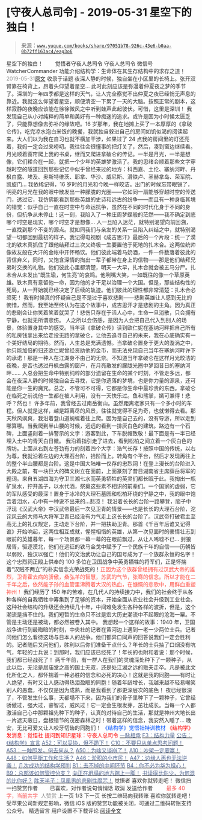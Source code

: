 # [守夜人总司令] - 2019-05-31 星空下的独白！

> 来源：[`www.yuque.com/books/share/97051b78-926c-43e6-b0aa-0b72ff163ac4/eag3o6`](https://www.yuque.com/books/share/97051b78-926c-43e6-b0aa-0b72ff163ac4/eag3o6)

<ne-p id="520f42f3293818f927861ebbd5b15da4_p_0" data-lake-id="520f42f3293818f927861ebbd5b15da4_p_0"><ne-text id="udf1deb88" style="color: rgb(51, 51, 51);">星空下的独白！</ne-text></ne-p> <ne-p id="cd0c3d78d348e7cd39c877ffbeb93f00" data-lake-id="cd0c3d78d348e7cd39c877ffbeb93f00"><ne-text id="ub1c19d27" ne-fontsize="12" style="color: rgb(255, 255, 255);">原创</ne-text><ne-text id="u213df900" ne-fontsize="14">觉悟者</ne-text><ne-text id="u49dcf49d" ne-fontsize="14">守夜人总司令</ne-text></ne-p> <ne-p id="b48691a7dd7765b19d46248b9341ece8" data-lake-id="b48691a7dd7765b19d46248b9341ece8"><ne-text id="uaf9af1d1" ne-fontsize="14" ne-bold="true" style="color: rgb(51, 51, 51);">守夜人总司令</ne-text></ne-p> <ne-p id="244756651136839c18a554262edd971b" data-lake-id="244756651136839c18a554262edd971b"><ne-text id="u5e66be5a" ne-fontsize="14" style="color: rgb(51, 51, 51);">微信号</ne-text><ne-text id="u7963b9d2" ne-fontsize="14" style="color: rgb(51, 51, 51);">WatcherCommander</ne-text></ne-p> <ne-p id="82ce6c0c3da0f031de4bdca7e425b1af" data-lake-id="82ce6c0c3da0f031de4bdca7e425b1af"><ne-text id="u092c5b72" ne-fontsize="14" style="color: rgb(51, 51, 51);">功能介绍</ne-text><ne-text id="u712d3804" ne-fontsize="14" style="color: rgb(51, 51, 51);">结构学：生命体在其生存结构中的求存之道！</ne-text></ne-p> <ne-p id="0a4fbf5bcab9de78c32a468f684fd765" data-lake-id="0a4fbf5bcab9de78c32a468f684fd765"><ne-text id="u9f42420d" style="color: rgb(140, 140, 140);">2019-05-31</ne-text>[<ne-text id="u201e06fb" ne-fontsize="14">原文</ne-text>](https://mp.weixin.qq.com/s?__biz=MzAxNDk1NjI2Mw==&mid=2247484550&idx=1&sn=fa82f3305cc05c03bebea3852dd822b6&chksm=9b8a270eacfdae181964706c9ba3ccde2a315f3f6e21011f6296b060e0e14384ad0485da97f9&scene=27#wechat_redirect&cpage=360)</ne-p> <ne-p id="9bfabea0113c462aab9e20ffa21b6397" data-lake-id="9bfabea0113c462aab9e20ffa21b6397"><ne-text id="ua1655b62" style="color: rgb(51, 51, 51);">收录于话题</ne-text></ne-p> <ne-p id="ee296a7d4cd57a30ae3741525a2a3fe4" data-lake-id="ee296a7d4cd57a30ae3741525a2a3fe4"><ne-text id="uc9b8506f" style="color: rgb(51, 51, 51);">夜深人静的时候，独自坐在小区里的长椅上。张开双臂靠在椅背上，昂着头仰望着星空… 此时此刻应该是弥漫着仲夏夜之梦的季节了。深圳的一年四季都是这样的天气，让人完全察觉不出仲夏之夜已经悄无声息的靠近。我就这么仰望着星空，顺便清空一下累了一天的大脑。按照正常的剧本，这样寂静的夜晚应该能在徐徐微风之中听到蛙声此起彼伏。可惜，这里是深圳！</ne-text></ne-p> <ne-p id="e8f98525230c21ef74b68efdbb8e47e1" data-lake-id="e8f98525230c21ef74b68efdbb8e47e1"><ne-text id="uc7962c0b" style="color: rgb(51, 51, 51);">我发现自己从小对纯粹的简单和美好有一种痴迷的追求。或许是因为小时候太匮乏了，只能靠想像去弥补的缘故吧。16 岁那年，我在地摊上买了一本厚厚的《拿破仑传》，吃完凉水泡白米饭的晚餐，我就独自躲进自己的房间如饥似渴的阅读起来。大人们以为我在自习也就不横加干涉，如果过了 24 点我的房间里的灯还亮着，我妈一定会过来唠叨。我往往会很懂事的把灯关了，然后，凑到窗边继续看。月光顺着窗帘爬上我的书桌，继而又爬进拿破仑的传记。一半是月光，一半是想像，它们糅合在一起，就把一个少年的英雄梦激活了。我的思绪会顺着那些文字穿越时空的隧道回到那些记忆中似乎曾经来过的地方：科西嘉、土伦、塞纳河畔、丹枫白露、埃及、奥斯特维茨、耶拿、华沙、威尼斯、滑铁卢、圣赫拿岛、荣军院、凯旋门…</ne-text></ne-p> <ne-p id="f7dac0e6b1bd2b25009206fc5659e10e" data-lake-id="f7dac0e6b1bd2b25009206fc5659e10e"><ne-text id="u48ca4179" style="color: rgb(51, 51, 51);">我依稀记得，16 岁时的月光和今晚一样皎洁。出门的时候忘带眼镜了，明亮的月光在我的眼中散发出一种朦胧的光圈——它如同一扇能够穿越时空的传送门，透过它，我仿佛能看到那些英雄的史诗和远古的纷争——而且有一种身临其境的错觉：似乎自己一直在时空中与命运抗争，虽然在不同的时代化身于不同的身份，但抗争从未停止！这一刻，我陷入了一种庄周梦蝶般的茫然——我不确定到底哪个时空是现实，哪个时空才是想像…</ne-text></ne-p> <ne-p id="e436c1195c442c93269286efaebde981" data-lake-id="e436c1195c442c93269286efaebde981"><ne-text id="u4380e3ed" style="color: rgb(51, 51, 51);">人一旦陷入迷茫，就特别渴望向前回溯，一直找到那个不变的源点。就如同我们与亲友的关系一旦陷入纠结之中，就特别渴望一切都回到最初的样子。我记得电视剧《成吉思汗》最后的一个片段：统一了漠北的铁木真抓住了跟他结拜过三次又终极一生要置他于死地的扎木合。这两位统帅像故友般在大汗的金帐中开怀畅饮。他们彼此端着马奶酒，一件一件数落着彼此的背信弃义，同时，又饱含深情的掏出一辈子都带在身上的信物——那是他们结拜兄弟时交换的礼物。他们彼此心里都清楚，明天一大早，扎木合就会被五马分尸。扎木合从未发出“既生瑜，何生亮”的哀鸣。他咧嘴大笑，一如既往的像一个草原英雄。铁木真有意留他一命，因为他的才干足以治理一个大国。但是，那些结构性的死局，从一开始就已经决定了后续的轨迹。他们彼此的理性都非常清楚：扎木合必须死！</ne-text></ne-p> <ne-p id="2c82f49782a7e69fad4d10edbc1bf033" data-lake-id="2c82f49782a7e69fad4d10edbc1bf033"><ne-text id="u8613bd9c" style="color: rgb(51, 51, 51);">我有时候真的怀疑自己是不是过于喜欢悲剧——悲剧英雄让人感到无比的惋惜，然而，我至始至终认为在这个故事中，成吉思汗才是悲剧的主角。因为真正的悲剧会让你笑着笑着就哭了！悲伤只存在于活人心中，生命一旦消散，只会拥有宁静，也就无所谓悲伤。</ne-text></ne-p> <ne-p id="7139b158553b4f805ff9119b18c23a2d" data-lake-id="7139b158553b4f805ff9119b18c23a2d"><ne-text id="u08989fc4" style="color: rgb(51, 51, 51);">人之所以会伤感，是因为人会把自己代入到别人的场景，体验置身其中的感受。当年读《拿破仑传》读到欧仁妮在塞纳河畔把自己所有的私房钱拿出来给走投无路的拿破仑，让他去追寻自己的未来，我在心底确实有一个美好结局的期待。然而，人生总是充满遗憾。当拿破仑置身于更大的漩涡之中，他只能加倍的归还欧仁妮曾经资助他的金币，而无法兑现自己当年在塞纳河畔许下的承诺！那是一种人在江湖身不由己的无奈。不知道当年拿破仑在这样月光皎洁的夜晚，是否也透过丹枫白露的窗户，在月亮散发的朦胧光圈中梦回昔日的塞纳河畔……</ne-text> <ne-text id="u76050843" ne-bold="true" style="color: rgb(51, 51, 51);">人总会把生命中特别纯粹的部分遗留在生命的某个时刻，不管走多远，都会在夜深人静的时候独自会去寻找，它是你遗落的梦境，也是你力量的源泉，还可能是你一生的魔咒。总之，不管可不可得，它都是你生命中最珍贵的东西。</ne-text><ne-text id="u11098cbb" style="color: rgb(51, 51, 51);">拿破仑在临死之前说他一生都在被人利用，没有一天快乐过。鱼和熊掌，嫣可兼得！悲呼？然也！</ne-text></ne-p> <ne-p id="8591e04921460afbe408dd1f848c7e42" data-lake-id="8591e04921460afbe408dd1f848c7e42"><ne-text id="u8355fe13" style="color: rgb(51, 51, 51);">许多年前，我曾经去过南岳衡山。虽然距离老家只有一个多小时的车程。但人就是这样，越是距离尽的风景，往往就觉得不足为奇，也就懒得去看。那天秋风飒爽，我沿着登山道蜿蜒着往上爬。因为是自己去的，没有导游，所以走到哪算哪。当我爬到半山腰的时候，远远的看到一排灰白色的建筑。路边有一个石碑，上面竖刻着一排警示的文字：游客到此，下车脱帽致敬！最下面是有一半已经埋入土中的青天白日徽。</ne-text></ne-p> <ne-p id="0a2f495743e7e16c1eb163c8eab18d9f" data-lake-id="0a2f495743e7e16c1eb163c8eab18d9f"><ne-text id="u5926cd2e" style="color: rgb(51, 51, 51);">我沿着指引走了进去，看到松柏之间立着一个灰白色的牌坊。上面从右到左苍劲有力的刻着四个大字：浩气长存！按照中国的传统，以右为尊，我就沿着左边的大理石台阶，拾阶而上。转角有个平台，然后才发现再往上的整个半山腰都是台阶。这是中国大陆唯一仅存的忠烈祠！在登上漫长的台阶进入大殿之前，有一块巨大的碑文树立在面前，上面篆刻了昔日湖南省主席薛岳将军的题词。来自五湖四海为守卫三湘七水而英勇牺牲的英灵们都长眠于此。我掏出一瓶矿泉水，拧开盖子，以水代酒，祭奠这些素不相识的前辈们。一个国家的虚弱，它的军队感受的最深！置身于冰冷的大理石墓园和松柏环绕的宁静之中，我的眼中饱含着泪水，心中有一种说不出来的…悲凉！</ne-text></ne-p> <ne-p id="f6f65c4e0ce19313e22373512c1463b2" data-lake-id="f6f65c4e0ce19313e22373512c1463b2"><ne-text id="uc9ea9a4d" style="color: rgb(51, 51, 51);">我沿着长长的台阶一路攀登，脑子中浮现《汉武大帝》中汉武帝最后一次见卫青的情景——也是长长的大理石台阶，沱诧风云的大师马大将军卫青已经没有力气走上这长长的台阶了。汉武帝打破君主至高无上的礼仪规定，主动走下台阶，并一把扶助卫青。那首《千百年后谁又记得谁》开始响起，这两位相互成就，惺惺相惜的英雄，从第一次见面时的豪情壮志到眼前的英雄暮年，每一个场景都一幕一幕的在眼前飘过，从让人唏嘘不已…</ne-text></ne-p> <ne-p id="c3010e23e72987d12239d0f427970d45" data-lake-id="c3010e23e72987d12239d0f427970d45"><ne-text id="u7bf2d9a1" style="color: rgb(51, 51, 51);">封狼居胥，驱逐漠北，他们在远征的铁马金戈中赋予了一个民族千年的自信——历朝皆以弱败，独汉以强亡！他们的文治武功让自己的国号成为了一个族群永恒的名字！这个忠烈祠正殿上供奉的 100 多位在卫国战争中英勇牺牲的将军们，正是怀揣着“汉贼不两立”的朴实信念光荣战死的！</ne-text><ne-text id="u0bd5d583" style="color: rgb(255, 76, 65);">正因为这个族群曾经拥有过汉武大帝的雄烈，卫青霍去病的骄傲，桑弘羊的智慧，苏武的气节，张骞的信念。所以才能在二千年之后，依然能子孙的血管里沸腾着大汉的热血，在慷慨的悲歌中，用鲜血重塑神州！</ne-text></ne-p> <ne-p id="726909adc05351a8d0a48544053d4c46" data-lake-id="726909adc05351a8d0a48544053d4c46"><ne-text id="u08b5e392" ne-bold="true" style="color: rgb(51, 51, 51);">我们经历了 150 年的苦难，在几代人的持续接力中，我们的社会终于从各种各样的自我牺牲中筹集到了足够的资本，开始全面从农业社会升级到工业社会。这种社会结构的升级还会持续几十年，中间难免发生各种各样的波折，但是，这个潮流是挡不住的。我们短暂的生命只不过是宏大历史潮流中不起眼的沧海一粟。不管是主动还是被动，都必然被卷入其中。</ne-text></ne-p> <ne-p id="29c2613a0401c25bdb835ebe075dff1b" data-lake-id="29c2613a0401c25bdb835ebe075dff1b"><ne-text id="ue32d9333" style="color: rgb(51, 51, 51);">我想起一个这样的故事：1940 年，卫国战争进行到最晦暗的时刻，中央社的记者在黄河边上遇到一老一少两位士兵。记者问他们怎么看待这场与日本人的战争。他们都异口同声的回答说我们一定会胜利的。记者随后又问他们，胜利以后你们准备干点什么？年长的士兵抽了口烟没有吭气，年轻的士兵说：到那时，我们应该已经死了！年长的也附和着说：那个时候，我们都已经战死了！</ne-text></ne-p> <ne-p id="6c694892f5d66ad55842fa508023ca9d" data-lake-id="6c694892f5d66ad55842fa508023ca9d"><ne-text id="u2b856449" ne-bold="true" style="color: rgb(51, 51, 51);">两千年前，有一群人在我们的灵魂深处种下了一颗种子，从此以后，无论是居庙堂之高的国士无双，还是处江湖之远的贩夫走卒。凡是被此文化所化之人，都怀揣着一种必胜的信念和必死的决心！</ne-text><ne-text id="uc5ea9155" style="color: rgb(51, 51, 51);">这就是我的同胞——有时让人绝望，有时又让人感动得热泪盈眶的同胞！随着年龄增长，我越来越不轻易嘲笑别人的愚蠢，不仅仅是因为成熟，而是我看到了那更深层次的底色！</ne-text></ne-p> <ne-p id="b4f4a303c480c42ca08934ec4f3b1359" data-lake-id="b4f4a303c480c42ca08934ec4f3b1359"><ne-text id="u7f22e7f8" style="color: rgb(51, 51, 51);">夜已经很深了，不管发生什么事，天都塌不下来，因为我们的骨子里种下了一颗种子，它曾经骄傲过，强大过，睿智过，威风过！它一定会生根发芽，茁壮成长。当每一个人都激活自己心中那颗祖先种下的种子，认真的对待自己的生活，那就是神州大地长出一片遮天蔽日，盘根错节的茂密森林之时！带着这样的信念，我安然入睡了…</ne-text></ne-p> <ne-p id="b75262e1921ec4efdd23f1bb443dd5f4" data-lake-id="b75262e1921ec4efdd23f1bb443dd5f4"><ne-text id="u4b83f804" style="color: rgb(51, 51, 51);">晚安，无比可爱又让人咬牙切齿的同胞们！</ne-text></ne-p> <ne-p id="0a288cc296789019e33638b7f7e7cc0d" data-lake-id="0a288cc296789019e33638b7f7e7cc0d" ne-alignment="center"><ne-text id="udd344ad2" ne-fontsize="13" style="color: rgb(0, 82, 255);">《结构学》觉悟社特训教材</ne-text></ne-p> <ne-p id="13f9bd298eba85efbc1ea9286cc2b509" data-lake-id="13f9bd298eba85efbc1ea9286cc2b509" ne-alignment="center"><ne-text id="ub9a5caaf" style="color: rgb(255, 0, 0);">《结构学》发消息</ne-text><ne-text id="u9eb58083" ne-bold="true" style="color: rgb(255, 0, 0);">：觉悟社</ne-text></ne-p>  <ne-p id="8317f490dd5632ad5691b24388bb50b1" data-lake-id="8317f490dd5632ad5691b24388bb50b1" ne-alignment="center"><ne-card data-card-name="image" data-card-type="inline" id="qZ75W" data-event-boundary="card" style="color: rgb(51, 51, 51);"><ne-p id="b50a4697f8879d530581508563cd56af" data-lake-id="b50a4697f8879d530581508563cd56af" ne-alignment="center"><ne-text id="u006fc1ff" ne-bold="true" style="color: rgb(255, 0, 0);">提问到知识星球：守夜人总司令</ne-text></ne-p> <ne-p id="fdd019070d5de1e834c9edf085836bb5" data-lake-id="fdd019070d5de1e834c9edf085836bb5">[<ne-text id="u3c679e6b" ne-fontsize="13" ne-bold="true" style="color: rgb(87, 107, 149);">一脉相承</ne-text>](http://mp.weixin.qq.com/s?__biz=MzAxNDk1NjI2Mw==&mid=2247483806&idx=1&sn=bf330eb30a53b4e2f666e84b953a1fa5&chksm=9b8a2216acfdab00985fb0708f3c360bc9793e594b6636734e5f1838462d06b8b1ff494f126f&scene=21#wechat_redirect)</ne-p> <ne-p id="58500e1307f5d3c08a9703a3af950441" data-lake-id="58500e1307f5d3c08a9703a3af950441">[<ne-text id="u3f27446f" ne-fontsize="13" ne-bold="true" style="color: rgb(87, 107, 149);">F3：结构力量</ne-text>](http://mp.weixin.qq.com/s?__biz=MzAxNDk1NjI2Mw==&mid=2247484256&idx=1&sn=f10d9c530bfd6ea08b25d4bec657c13a&chksm=9b8a20e8acfda9fee057f2df26790f905c898132cac91d833d14e636edb00c20514d63189a88&scene=21#wechat_redirect)</ne-p> <ne-p id="5e741d45941ca012628da56632eda774" data-lake-id="5e741d45941ca012628da56632eda774">[<ne-text id="ucaac960c" ne-fontsize="13" ne-bold="true" style="color: rgb(87, 107, 149);">公告：《结构学》宣言</ne-text>](http://mp.weixin.qq.com/s?__biz=MzAxNDk1NjI2Mw==&mid=2247484505&idx=1&sn=95b4424393e36eda97e76284318a3f38&chksm=9b8a27d1acfdaec7c00ce60807bd673a33454adf9b992a8ef9b44687a93b333dcf676d0b77c3&scene=21#wechat_redirect)</ne-p> <ne-p id="07d28d6f3477d68a4e703db1cd18d871" data-lake-id="07d28d6f3477d68a4e703db1cd18d871">[<ne-text id="u272a0258" ne-fontsize="13" ne-bold="true" style="color: rgb(87, 107, 149);">A52：可以妥协，但不跪下！</ne-text>](http://mp.weixin.qq.com/s?__biz=MzAxNDk1NjI2Mw==&mid=2247484538&idx=1&sn=e29eeb5f458c61a722b4c1454281ae98&chksm=9b8a27f2acfdaee4d42787a5b42ffbd4bc4766bddf4efa0b0c1c115579ca84d9269a35514597&scene=21#wechat_redirect)</ne-p> <ne-p id="75a25193c3fcf67526fefeee2e5538e2" data-lake-id="75a25193c3fcf67526fefeee2e5538e2">[<ne-text id="u9cb836bc" ne-fontsize="13" ne-bold="true" style="color: rgb(87, 107, 149);">C10：不要只从单点思考问题！</ne-text>](http://mp.weixin.qq.com/s?__biz=MzAxNDk1NjI2Mw==&mid=2247484543&idx=1&sn=3d337a6b81fade77019a9f63b8a251ed&chksm=9b8a27f7acfdaee1aa94a96c6832c84b33d374669e5ed2b100373da89fa04c434e8801a0efa2&scene=21#wechat_redirect)</ne-p> <ne-p id="6005c9bbeadf1775844bb6c163853f99" data-lake-id="6005c9bbeadf1775844bb6c163853f99">[<ne-text id="u60ea262c" ne-fontsize="13" ne-bold="true" style="color: rgb(87, 107, 149);">A53：一触即发，何去何从？</ne-text>](http://mp.weixin.qq.com/s?__biz=MzAxNDk1NjI2Mw==&mid=2247484535&idx=1&sn=730dd962738c90e2a5de9558e0b6471a&chksm=9b8a27ffacfdaee9fcaf3cb350e1589a70eae4bde6172b6bd3a08b7f61fbd7645890b76b88c7&scene=21#wechat_redirect)</ne-p> <ne-p id="5842a935bd302d670ba90761db4baca0" data-lake-id="5842a935bd302d670ba90761db4baca0">[<ne-text id="u739956a0" ne-fontsize="13" ne-bold="true" style="color: rgb(87, 107, 149);">A50：为啥又谈崩了！</ne-text>](http://mp.weixin.qq.com/s?__biz=MzAxNDk1NjI2Mw==&mid=2247484515&idx=1&sn=d5912e7e1901f7fae49d39a99d8e3b6a&chksm=9b8a27ebacfdaefde82ea607527b72552b9bca352e99f6f0875ba5b7beeddd16879b85802bde&scene=21#wechat_redirect)</ne-p> <ne-p id="5f47d681181b6ba08f49730d2eab086b" data-lake-id="5f47d681181b6ba08f49730d2eab086b">[<ne-text id="uf8ec869a" ne-fontsize="13" ne-bold="true" style="color: rgb(87, 107, 149);">A10：吵架一定要赢！</ne-text>](http://mp.weixin.qq.com/s?__biz=MzAxNDk1NjI2Mw==&mid=2247484003&idx=1&sn=22ae8f8ff6c46632e7aca5291053d7fc&chksm=9b8a21ebacfda8fd92f8c5175bc8f2d4a47c338b6a09b1e42cae7660e9c0306c8fc72229761f&scene=21#wechat_redirect)</ne-p> <ne-p id="173765da63aa38d9e37f4da146d33089" data-lake-id="173765da63aa38d9e37f4da146d33089">[<ne-text id="u4c507874" ne-fontsize="13" ne-bold="true" style="color: rgb(87, 107, 149);">A48：如何平衡工作和生活？</ne-text>](http://mp.weixin.qq.com/s?__biz=MzAxNDk1NjI2Mw==&mid=2247484481&idx=1&sn=ad43fc5feea038e47fa50dae514a9390&chksm=9b8a27c9acfdaedf3b7751343bd2b16a86fbeddb1896e4a24bfcbe589f4bfe8454ea656fa390&scene=21#wechat_redirect)</ne-p> <ne-p id="2c7091f782cc01878b5916ed728cd26e" data-lake-id="2c7091f782cc01878b5916ed728cd26e">[<ne-text id="uef6750e0" ne-fontsize="13" ne-bold="true" style="color: rgb(87, 107, 149);">A46：淤积的小市民！</ne-text>](http://mp.weixin.qq.com/s?__biz=MzAxNDk1NjI2Mw==&mid=2247484472&idx=1&sn=f5df702c026dbb04688151086cdf7493&chksm=9b8a27b0acfdaea6ed5b712d94b3725bf8e322b39101916f48f935c102c433e9c7239b596c9f&scene=21#wechat_redirect)</ne-p> <ne-p id="1f3a004559513b5aba3018ea2476fc76" data-lake-id="1f3a004559513b5aba3018ea2476fc76">[<ne-text id="u58e43a29" ne-fontsize="13" ne-bold="true" style="color: rgb(87, 107, 149);">A47：边缘人再也无法逆袭！</ne-text>](http://mp.weixin.qq.com/s?__biz=MzAxNDk1NjI2Mw==&mid=2247484476&idx=1&sn=42cd8e7b62b1c430768fe9583a9715b4&chksm=9b8a27b4acfdaea2f7ac778f91e72c9b69a725224a18c6d576f3de7caf0ff91a040bf5622645&scene=21#wechat_redirect)</ne-p> <ne-p id="6d81c322fd61ca4d2825fac6b3934a44" data-lake-id="6d81c322fd61ca4d2825fac6b3934a44">[<ne-text id="u21e538ca" ne-fontsize="13" ne-bold="true" style="color: rgb(87, 107, 149);">几次成功的结构学预判</ne-text>](http://mp.weixin.qq.com/s?__biz=MzAxNDk1NjI2Mw==&mid=2247484266&idx=1&sn=02ab915e029cbe24d91712f741b3f37c&chksm=9b8a20e2acfda9f4498a5c76204c101ab26e7311f2fb7d3043de108d4ff6e18d72a1c889a569&scene=21#wechat_redirect)</ne-p> <ne-p id="1890deddd9839d3ec601489fb2eb40a3" data-lake-id="1890deddd9839d3ec601489fb2eb40a3">[<ne-text id="u1d12cb17" ne-fontsize="13" ne-bold="true" style="color: rgb(87, 107, 149);">B1：去不掉的中间环节</ne-text>](http://mp.weixin.qq.com/s?__biz=MzAxNDk1NjI2Mw==&mid=2247484061&idx=1&sn=1209c5618c7a801825c4d601715c442d&chksm=9b8a2115acfda803a021253d6a306e6c95fffb1fdfae4daedf94c8f602c7d2c9e52452759093&scene=21#wechat_redirect)</ne-p> <ne-p id="7af603abc2d5ebca4605cc88049f1968" data-lake-id="7af603abc2d5ebca4605cc88049f1968">[<ne-text id="u97147467" ne-fontsize="13" ne-bold="true" style="color: rgb(87, 107, 149);">B4：你不必为华为担心！</ne-text>](http://mp.weixin.qq.com/s?__biz=MzIzMDYwOTM0Mg==&mid=2247483951&idx=1&sn=7850925e07db502ec2116efe0211318f&chksm=e8b19afedfc613e816bdef573343dbe2127c92d828c071510a8a8b9cb98384cdc7a6dbf8fbdd&scene=21#wechat_redirect)</ne-p> <ne-p id="ad05abbaca9954a405719cf736142c69" data-lake-id="ad05abbaca9954a405719cf736142c69">[<ne-text id="u535bc702" ne-fontsize="13" ne-bold="true" style="color: rgb(87, 107, 149);">B9：总部该如何管控分支？</ne-text>](http://mp.weixin.qq.com/s?__biz=MzAxNDk1NjI2Mw==&mid=2247484145&idx=1&sn=41c6886b25339836dfde91b10a40fc77&chksm=9b8a2179acfda86f79a66c7e938f8422d5d3d2de33d3ba41431663493fc11020da7e7d964ff7&scene=21#wechat_redirect)</ne-p> <ne-p id="0b069383ec9bcd9d807ea9693d78e9cd" data-lake-id="0b069383ec9bcd9d807ea9693d78e9cd">[<ne-text id="u2049e154" ne-fontsize="13" ne-bold="true" style="color: rgb(87, 107, 149);">向正在坍塌的地方踹上一脚！</ne-text>](http://mp.weixin.qq.com/s?__biz=MzAxNDk1NjI2Mw==&mid=2247483789&idx=1&sn=5e44b7b524c3dc4bb7705f49ed0a44a3&chksm=9b8a2205acfdab139e4b1d44ef6702b09c9fbf79505340205d13fbdaa33207a997f54bee0e97&scene=21#wechat_redirect)</ne-p> <ne-p id="8861017e10eaf75903ba09c38d606f5f" data-lake-id="8861017e10eaf75903ba09c38d606f5f">[<ne-text id="u7309ffd4" ne-fontsize="13" ne-bold="true" style="color: rgb(87, 107, 149);">书读得比你少，为何混的比你好？</ne-text>](http://mp.weixin.qq.com/s?__biz=MzAxNDk1NjI2Mw==&mid=2247484296&idx=1&sn=b0e0f11f50023aa8a20e8eeb51d39e10&chksm=9b8a2000acfda916885455b30687e2f18099abba31c78b2fabb95ca1b89ddc40f2415317d368&scene=21#wechat_redirect)</ne-p> <ne-p id="9aee376ab9d8e252dd05d998ae80b40a" data-lake-id="9aee376ab9d8e252dd05d998ae80b40a">[<ne-text id="u5a7eeb94" ne-fontsize="13" ne-bold="true" style="color: rgb(87, 107, 149);">胜天半子：凤凰男的悲剧性魔咒！</ne-text>](http://mp.weixin.qq.com/s?__biz=MzAxNDk1NjI2Mw==&mid=2247484459&idx=1&sn=3af333a7d8f81253f730e57ba86f6f11&chksm=9b8a27a3acfdaeb524c155bcc629f472e273558add2d9c91ca3295d08144bd6d7d26ed757e6c&scene=21#wechat_redirect)</ne-p> <ne-p id="748fe3a44f824d914733e210ce078a9c" data-lake-id="748fe3a44f824d914733e210ce078a9c"><ne-text id="u9311830b" style="color: rgb(51, 51, 51);">觉悟者</ne-text></ne-p> <ne-p id="7674077518293f36084f76512317f4ce" data-lake-id="7674077518293f36084f76512317f4ce"><ne-text id="uaeb1d599" style="color: rgb(51, 51, 51);">喜欢你就转走吧！</ne-text></ne-p> <ne-p id="a056f46397539b4d12308db30e5b6e31" data-lake-id="a056f46397539b4d12308db30e5b6e31"><ne-text id="ubbadb241" ne-bold="true" style="color: rgb(51, 51, 51);">微信扫一扫赞赏作者</ne-text><ne-text id="udba3d90c" ne-bold="true" style="color: rgb(255, 255, 255);">赞赏</ne-text></ne-p> <ne-p id="ffc50825dc096cf4568c89425dcb2b36" data-lake-id="ffc50825dc096cf4568c89425dcb2b36"><ne-text id="u340b665f" style="color: rgb(51, 51, 51);">已喜欢，</ne-text><ne-text id="ucc238f0f">对作者说句悄悄话</ne-text></ne-p> <ne-p id="626c95b6d4d90d2f078255b11cf32842" data-lake-id="626c95b6d4d90d2f078255b11cf32842"><ne-text id="u24677cc1" style="color: rgb(51, 51, 51);">取消</ne-text></ne-p> <ne-p id="e256125a278d33447c9475f256e10a7b" data-lake-id="e256125a278d33447c9475f256e10a7b"><ne-text id="u4fc4f0be" ne-fontsize="14" ne-bold="true" style="color: rgb(51, 51, 51);">发送给作者</ne-text></ne-p> <ne-p id="8ad7ff265d4184831f07813600dac46b" data-lake-id="8ad7ff265d4184831f07813600dac46b"><ne-text id="u67bd5785" ne-bold="true" style="color: rgb(255, 255, 255);">发送</ne-text></ne-p> <ne-p id="597b08478ee2bc6a8f8d194b960212a2" data-lake-id="597b08478ee2bc6a8f8d194b960212a2"><ne-text id="u8cbff4a0" ne-fontsize="13" style="color: rgb(250, 81, 81);">最多 40 字，当前共字</ne-text></ne-p> <ne-p id="f9a76a8a316288c7963795719203ba6a" data-lake-id="f9a76a8a316288c7963795719203ba6a"><ne-text id="uf7977da5" style="color: rgb(136, 136, 136);"> 人赞赏</ne-text></ne-p> <ne-p id="98e35d2f05777dd3af1cab150bfb21fa" data-lake-id="98e35d2f05777dd3af1cab150bfb21fa"><ne-text id="u48b3f27e" style="color: rgb(51, 51, 51);">上一页</ne-text> <ne-text id="udce55702">1</ne-text><ne-text id="ubc843673" style="color: rgb(51, 51, 51);">/3 下一页</ne-text></ne-p> <ne-p id="3444d228a4857529a7c72b444ba4877a" data-lake-id="3444d228a4857529a7c72b444ba4877a"><ne-text id="u235fdb27" style="color: rgb(51, 51, 51);">长按二维码向我转账</ne-text></ne-p> <ne-p id="b77fce21c2d0c7c4a8ec7806dfb0fcf7" data-lake-id="b77fce21c2d0c7c4a8ec7806dfb0fcf7"><ne-text id="uf2f920bb" style="color: rgb(51, 51, 51);">喜欢你就转走吧！</ne-text></ne-p> <ne-p id="15f381ac89b7b97a62460f6a14db698e" data-lake-id="15f381ac89b7b97a62460f6a14db698e"><ne-text id="uac33b1db" style="color: rgb(51, 51, 51);">受苹果公司新规定影响，微信 iOS 版的赞赏功能被关闭，可通过二维码转账支持公众号。</ne-text></ne-p> <ne-h3 id="jNAUb" data-lake-id="jNAUb"><ne-heading-ext><ne-heading-anchor></ne-heading-anchor><ne-heading-fold></ne-heading-fold></ne-heading-ext><ne-heading-content><ne-text id="uedbfa727" ne-fontsize="16" style="color: rgb(51, 51, 51);">精选留言</ne-text></ne-heading-content></ne-h3> <ne-p id="9fd4c4dd52ce1e161bd11b46d93f7731" data-lake-id="9fd4c4dd52ce1e161bd11b46d93f7731"><ne-text id="ub00fdc47" style="color: rgb(51, 51, 51);">用户设置不下载评论</ne-text></ne-p> <ne-p id="473d01c7ad515e2069bb6cbf92220aba" data-lake-id="473d01c7ad515e2069bb6cbf92220aba">[<ne-text id="u4530ec68">阅读全文</ne-text>](https://t.zsxq.com/UfYFq7u)</ne-p></ne-card></ne-p>